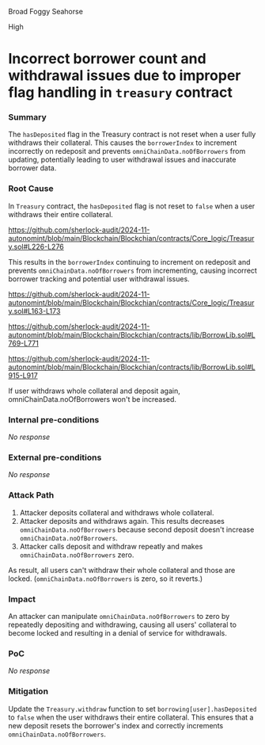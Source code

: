 Broad Foggy Seahorse

High

# Incorrect borrower count and withdrawal issues due to improper flag handling in `treasury` contract

### Summary

The `hasDeposited` flag in the Treasury contract is not reset when a user fully withdraws their collateral. This causes the `borrowerIndex` to increment incorrectly on redeposit and prevents `omniChainData.noOfBorrowers` from updating, potentially leading to user withdrawal issues and inaccurate borrower data.

### Root Cause

In `Treasury` contract, the `hasDeposited` flag is not reset to `false` when a user withdraws their entire collateral. 

https://github.com/sherlock-audit/2024-11-autonomint/blob/main/Blockchain/Blockchian/contracts/Core_logic/Treasury.sol#L226-L276

This results in the `borrowerIndex` continuing to increment on redeposit and prevents `omniChainData.noOfBorrowers` from incrementing, causing incorrect borrower tracking and potential user withdrawal issues.

https://github.com/sherlock-audit/2024-11-autonomint/blob/main/Blockchain/Blockchian/contracts/Core_logic/Treasury.sol#L163-L173

https://github.com/sherlock-audit/2024-11-autonomint/blob/main/Blockchain/Blockchian/contracts/lib/BorrowLib.sol#L769-L771

https://github.com/sherlock-audit/2024-11-autonomint/blob/main/Blockchain/Blockchian/contracts/lib/BorrowLib.sol#L915-L917

If user withdraws whole collateral and deposit again, omniChainData.noOfBorrowers won't be increased.

### Internal pre-conditions

_No response_

### External pre-conditions

_No response_

### Attack Path

1. Attacker deposits collateral and withdraws whole collateral.
2. Attacker deposits and withdraws again. This results decreases `omniChainData.noOfBorrowers` because second deposit doesn't increase `omniChainData.noOfBorrowers`.
3. Attacker calls deposit and withdraw repeatly and makes `omniChainData.noOfBorrowers` zero.

As result, all users can't withdraw their whole collateral and those are locked. (`omniChainData.noOfBorrowers` is zero, so it reverts.)

### Impact

An attacker can manipulate `omniChainData.noOfBorrowers` to zero by repeatedly depositing and withdrawing, causing all users' collateral to become locked and resulting in a denial of service for withdrawals.

### PoC

_No response_

### Mitigation

Update the `Treasury.withdraw` function to set `borrowing[user].hasDeposited` to `false` when the user withdraws their entire collateral. This ensures that a new deposit resets the borrower's index and correctly increments `omniChainData.noOfBorrowers`.